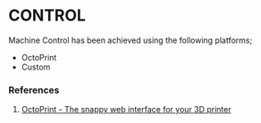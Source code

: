 # CONTROL
Machine Control has been achieved using the following platforms;
* OctoPrint
* Custom

### References
1. [OctoPrint - The snappy web interface for your 3D printer](https://octoprint.org/)
